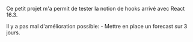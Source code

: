 Ce petit projet m'a permit de tester la notion de hooks arrivé avec React 16.3.

Il y a pas mal d'amélioration possible:
    -   Mettre en place un forecast sur 3 jours.